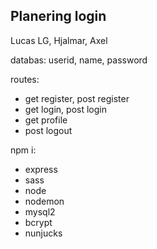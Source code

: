 ## Planering login

Lucas LG, Hjalmar, Axel

databas:
userid, name, password

routes: 
* get register, post register
* get login, post login
* get profile
* post logout

npm i:
* express
* sass
* node
* nodemon
* mysql2
* bcrypt
* nunjucks